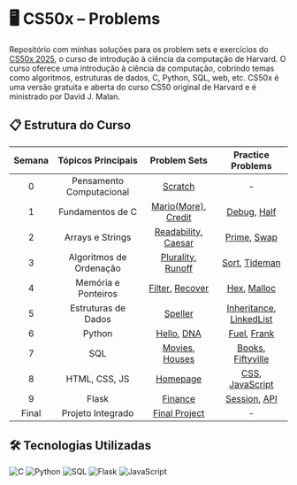 # 🖥️ CS50x – Problems
Repositório com minhas soluções para os problem sets e exercícios do [CS50x 2025](https://cs50.harvard.edu/x/2025/), o curso de introdução à ciência da computação de Harvard.
O curso oferece uma introdução à ciência da computação, cobrindo temas como algoritmos, estruturas de dados, C, Python, SQL, web, etc. CS50x é uma versão gratuita e aberta do curso CS50 original de Harvard e é ministrado por David J. Malan.

## 📋 Estrutura do Curso
| Semana | Tópicos Principais | Problem Sets | Practice Problems |
|:------:|:------------------:|:------------:| :---------------: | 
| 0 | Pensamento Computacional | [Scratch](https://cs50.harvard.edu/x/2025/psets/0/scratch/) | - |
| 1 | Fundamentos de C | [Mario(More)](https://cs50.harvard.edu/x/2025/psets/1/mario/more/), [Credit](https://cs50.harvard.edu/x/2025/psets/1/credit/) | [Debug](https://cs50.harvard.edu/x/2025/practice/1/debug/), [Half](https://cs50.harvard.edu/x/2025/practice/1/half/) |
| 2 |  Arrays e Strings | [Readability](https://cs50.harvard.edu/x/2025/psets/2/readability/), [Caesar](https://cs50.harvard.edu/x/2025/psets/2/caesar/) | [Prime](https://cs50.harvard.edu/x/2025/practice/2/prime/), [Swap](https://cs50.harvard.edu/x/2025/practice/2/swap/) |
| 3 | Algoritmos de Ordenação | [Plurality](https://cs50.harvard.edu/x/2025/psets/3/plurality/), [Runoff](https://cs50.harvard.edu/x/2025/psets/3/runoff/) | [Sort](https://cs50.harvard.edu/x/2025/practice/3/sort/), [Tideman](https://cs50.harvard.edu/x/2025/practice/3/tideman/) |
| 4 | Memória e Ponteiros | [Filter](https://cs50.harvard.edu/x/2025/psets/4/filter/), [Recover](https://cs50.harvard.edu/x/2025/psets/4/recover/) | [Hex](https://cs50.harvard.edu/x/2025/practice/4/hex/), [Malloc](https://cs50.harvard.edu/x/2025/practice/4/malloc/) |
| 5 | Estruturas de Dados | [Speller](https://cs50.harvard.edu/x/2025/psets/5/speller/) | [Inheritance](https://cs50.harvard.edu/x/2025/practice/5/inheritance/), [LinkedList](https://cs50.harvard.edu/x/2025/practice/5/linkedlist/) |
| 6 | Python | [Hello](https://cs50.harvard.edu/x/2025/psets/6/hello/), [DNA](https://cs50.harvard.edu/x/2025/psets/6/dna/) | [Fuel](https://cs50.harvard.edu/x/2025/practice/6/fuel/), [Frank](https://cs50.harvard.edu/x/2025/practice/6/frank/) |
| 7 | SQL | [Movies](https://cs50.harvard.edu/x/2025/psets/7/movies/), [Houses](https://cs50.harvard.edu/x/2025/psets/7/houses/) | [Books](https://cs50.harvard.edu/x/2025/practice/7/books/), [Fiftyville](https://cs50.harvard.edu/x/2025/practice/7/fiftyville/) |
| 8 | HTML, CSS, JS | [Homepage](https://cs50.harvard.edu/x/2025/psets/8/homepage/) | [CSS](https://cs50.harvard.edu/x/2025/practice/8/css/), [JavaScript](https://cs50.harvard.edu/x/2025/practice/8/javascript/) |
| 9 | Flask | [Finance](https://cs50.harvard.edu/x/2025/psets/9/finance/) |  [Session](https://cs50.harvard.edu/x/2025/practice/9/session/), [API](https://cs50.harvard.edu/x/2025/practice/9/api/) |
| Final | Projeto Integrado | [Final Project](https://cs50.harvard.edu/x/2025/project/) | - |

## 🛠 Tecnologias Utilizadas

![C](https://img.shields.io/badge/C-00599C?style=for-the-badge&logo=c&logoColor=white)
![Python](https://img.shields.io/badge/Python-3776AB?style=for-the-badge&logo=python&logoColor=white)
![SQL](https://img.shields.io/badge/SQL-4479A1?style=for-the-badge&logo=postgresql&logoColor=white)
![Flask](https://img.shields.io/badge/Flask-000000?style=for-the-badge&logo=flask&logoColor=white)
![JavaScript](https://img.shields.io/badge/JavaScript-F7DF1E?style=for-the-badge&logo=javascript&logoColor=black)

